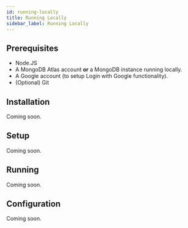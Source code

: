 ```yaml
---
id: running-locally
title: Running Locally
sidebar_label: Running Locally
---
```


## Prerequisites
- Node.JS
- A MongoDB Atlas account **or** a MongoDB instance running locally.
- A Google account (to setup Login with Google functionality).
- (Optional) Git

## Installation
Coming soon.

## Setup
Coming soon.

## Running
Coming soon.

## Configuration
Coming soon.
